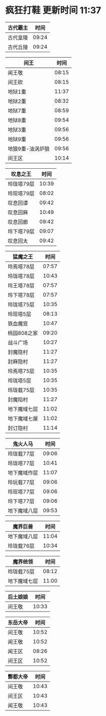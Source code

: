 # 疯狂打鞋 更新时间 11:37

| 古代霸主   | 时间    |
|--------|-------|
| 古代皇陵 | 09:24 |
| 古代丘陵 | 09:24 |

| 间王   | 时间    |
|--------|-------|
| 闻王敬 | 08:15 |
| 间王砍 | 08:15 |
| 地狱1重 | 11:37 |
| 地狱2重 | 08:32 |
| 地狱7重 | 08:59 |
| 地狱8重 | 09:54 |
| 地狱3重 | 09:56 |
| 地狱9重 | 09:56 |
| 地狼9重-油涡炉狼 | 09:56 |
| 间王区 | 10:14 |

| 叹息之王   | 时间    |
|--------|-------|
| 玲珑塔79层 | 10:39 |
| 玲现塔79层 | 08:02 |
| 叹息回谭 | 09:42 |
| 叹息回麻 | 10:49 |
| 叹息回廊 | 09:42 |
| 玲下塔79层 | 09:07 |
| 叹息回太 | 09:42 |

| 猛魔之王   | 时间    |
|--------|-------|
| 玲焉塔78层 | 07:57 |
| 玲珑塔78层 | 10:43 |
| 玲王塔78层 | 07:57 |
| 玲下塔78层 | 07:57 |
| 玲珑塔75层 | 10:35 |
| 玲现塔5层 | 08:13 |
| 铁血魔宫 | 10:47 |
| 桃园808之家 | 09:20 |
| 战斗广场 | 10:27 |
| 封魔隐村 | 11:27 |
| 封麻隐村 | 11:27 |
| 玲焉塔75层 | 10:35 |
| 玲珑塔5层 | 10:35 |
| 玲珑载75层 | 10:35 |
| 封魔陷村 | 11:27 |
| 地下魔域七层 | 11:02 |
| 地下魔域七屋 | 11:02 |
| 封订隐村 | 11:14 |

| 鬼火人马   | 时间    |
|--------|-------|
| 玲珑载77层 | 09:06 |
| 玲珑塔77层 | 10:41 |
| 地下魔域作层 | 11:07 |
| 玲玩载77层 | 09:06 |
| 玲现塔77层 | 09:06 |
| 玲下塔77层 | 09:06 |
| 地下魔域八层 | 09:53 |

| 魔界巨兽   | 时间    |
|--------|-------|
| 地下魔域八层 | 11:04 |
| 玲珑载76层 | 10:34 |

| 魔界统领   | 时间    |
|--------|-------|
| 玲珑载75层 | 08:12 |
| 地下魔域七层 | 11:00 |

| 后土娘娘   | 时间    |
|--------|-------|
| 间王敬 | 10:33 |

| 东岳大帝   | 时间    |
|--------|-------|
| 间王敬 | 10:52 |
| 闻王敬 | 10:52 |
| 闻王区 | 08:26 |
| 间王区 | 10:52 |

| 酆都大帝   | 时间    |
|--------|-------|
| 间王敬 | 10:43 |
| 间王区 | 10:43 |
| 闻王敬 | 10:43 |